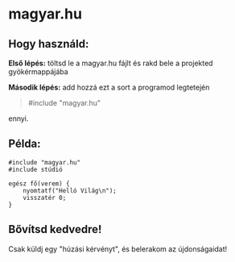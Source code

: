 
# magyar.hu
## Hogy használd: 
**Első lépés:** töltsd le a magyar.hu fájlt és rakd bele a projekted gyökérmappájába

**Második lépés:** add hozzá ezt a sort a programod legtetején
> #include "magyar.hu" 

ennyi. 

## Példa:

    #include "magyar.hu"
    #include stúdió
    
    egész fő(verem) {
        nyomtatf("Helló Világ\n");
        visszatér 0;
    }

## Bővítsd kedvedre!
Csak küldj egy "húzási kérvényt", és belerakom az újdonságaidat!
